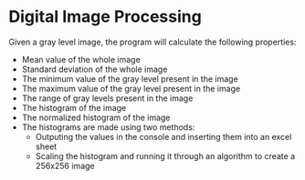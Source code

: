 # Digital Image Processing
Given a gray level image, the program will calculate the following properties:
- Mean value of the whole image
- Standard deviation of the whole image
- The minimum value of the gray level present in the image
- The maximum value of the gray level present in the image
- The range of gray levels present in the image
- The histogram of the image
- The normalized histogram of the image
- The histograms are made using two methods:
  - Outputing the values in the console and inserting them into an excel sheet
  - Scaling the histogram and running it through an algorithm to create a 256x256 image
